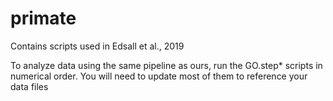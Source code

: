 # primate
Contains scripts used in Edsall et al., 2019

To analyze data using the same pipeline as ours, run the GO.step* scripts in numerical order.
  You will need to update most of them to reference your data files
